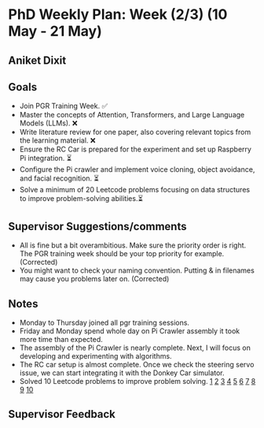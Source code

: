 # PhD Weekly Plan: Week (2/3) (10 May - 21 May) 
## Aniket Dixit


## Goals
- Join PGR Training Week. ✅ 
- Master the concepts of Attention, Transformers, and Large Language Models (LLMs). ❌
- Write literature review for one paper, also covering relevant topics from the learning material. ❌
- Ensure the RC Car is prepared for the experiment and set up Raspberry Pi integration. ⏳
- Configure the Pi crawler and implement voice cloning, object avoidance, and facial recognition. ⏳
- Solve a minimum of 20 Leetcode problems focusing on data structures to improve problem-solving abilities.⏳



## Supervisor Suggestions/comments

- All is fine but a bit overambitious. Make sure the priority order is right. The PGR training week should be your top priority for example. (Corrected)
- You might want to check your naming convention. Putting & in filenames may cause you problems later on. (Corrected)


## Notes
 - Monday to Thursday joined all pgr training sessions.
 - Friday and Monday spend whole day on Pi Crawler assembly it took more time than expected.
 - The assembly of the Pi Crawler is nearly complete. Next, I will focus on developing and experimenting with algorithms.
 - The RC car setup is almost complete. Once we check the steering servo issue, we can start integrating it with the Donkey Car simulator.
 - Solved 10 Leetcode problems to improve problem solving. [1](https://leetcode.com/problems/construct-binary-tree-from-preorder-and-inorder-traversal/description/) [2](https://leetcode.com/problems/climbing-stairs/description/) [3](https://leetcode.com/problems/min-cost-climbing-stairs/description/) [4](https://leetcode.com/problems/permutations/description/) [5](https://leetcode.com/problems/subsets/description/) [6](https://leetcode.com/problems/subsets-ii/description/) [7](https://leetcode.com/problems/combination-sum-ii/description/) [8](https://leetcode.com/problems/word-search/description/) [9](https://leetcode.com/problems/evaluate-boolean-binary-tree/description/) [10](https://leetcode.com/problems/palindrome-partitioning/description/)

## Supervisor Feedback
